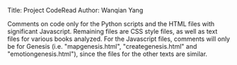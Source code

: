 Title: Project CodeRead
Author: Wanqian Yang

Comments on code only for the Python scripts and the HTML files with significant Javascript. Remaining files are CSS style files, as well as text files for various books analyzed. For the Javascript files, comments will only be for Genesis (i.e. "mapgenesis.html", "creategenesis.html" and "emotiongenesis.html"), since the files for the other texts are similar.